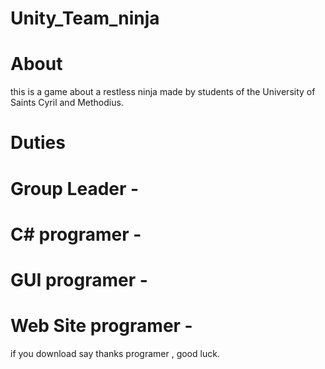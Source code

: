 # Unity_Team_ninja
# About
this is a game about a restless ninja made by students of the University of Saints Cyril and Methodius. 
# Duties
# Group Leader - 
# C# programer -
# GUI programer -
# Web Site programer - 
if you download say thanks programer , good luck.
